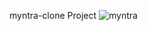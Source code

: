 
myntra-clone Project
![myntra](https://github.com/priti9770/myntraclone/assets/108807403/e404b34c-cd54-4648-9eba-66d50be67b30)
